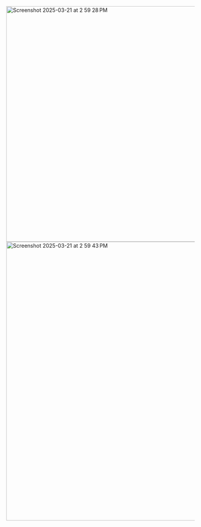 <img width="630" alt="Screenshot 2025-03-21 at 2 59 28 PM" src="https://github.com/user-attachments/assets/f7f69c47-8307-45d1-986d-aea4b08d9ae3" />




<img width="746" alt="Screenshot 2025-03-21 at 2 59 43 PM" src="https://github.com/user-attachments/assets/8246c9ec-86f0-4ca9-aee2-94e197a8b676" />
